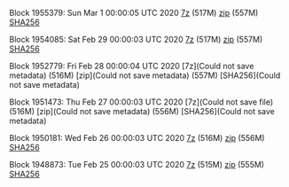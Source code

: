 Block 1955379: Sun Mar  1 00:00:05 UTC 2020 [7z](https://transfer.sh/78X9a/bootstrap.dat.20200301.7z) (517M) [zip](https://transfer.sh/i40PI/bootstrap.dat.20200301.zip) (557M) [SHA256](https://transfer.sh/BlpuT/sha256.txt)

Block 1954085: Sat Feb 29 00:00:03 UTC 2020 [7z]() (517M) [zip](https://transfer.sh/OJ8XI/bootstrap.dat.20200229.zip) (557M) [SHA256](https://transfer.sh/mlZ92/sha256.txt)

Block 1952779: Fri Feb 28 00:00:04 UTC 2020 [7z](Could not save metadata) (516M) [zip](Could not save metadata) (557M) [SHA256](Could not save metadata)

Block 1951473: Thu Feb 27 00:00:03 UTC 2020 [7z](Could not save file) (516M) [zip](Could not save metadata) (556M) [SHA256](Could not save metadata)

Block 1950181: Wed Feb 26 00:00:03 UTC 2020 [7z]() (516M) [zip]() (556M) [SHA256]()

Block 1948873: Tue Feb 25 00:00:03 UTC 2020 [7z]() (515M) [zip](https://transfer.sh/UwHWw/bootstrap.dat.20200225.zip) (555M) [SHA256](https://transfer.sh/pG8F1/sha256.txt)

